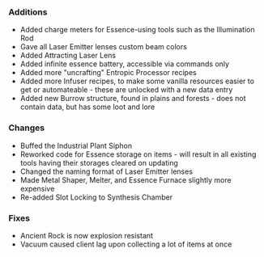 ### Additions
- Added charge meters for Essence-using tools such as the Illumination Rod
- Gave all Laser Emitter lenses custom beam colors
- Added Attracting Laser Lens
- Added infinite essence battery, accessible via commands only
- Added more "uncrafting" Entropic Processor recipes
- Added more Infuser recipes, to make some vanilla resources easier to get or automateable - these are unlocked with a new data entry
- Added new Burrow structure, found in plains and forests - does not contain data, but has some loot and lore

### Changes
- Buffed the Industrial Plant Siphon
- Reworked code for Essence storage on items - will result in all existing tools having their storages cleared on updating
- Changed the naming format of Laser Emitter lenses
- Made Metal Shaper, Melter, and Essence Furnace slightly more expensive
- Re-added Slot Locking to Synthesis Chamber

### Fixes
- Ancient Rock is now explosion resistant
- Vacuum caused client lag upon collecting a lot of items at once